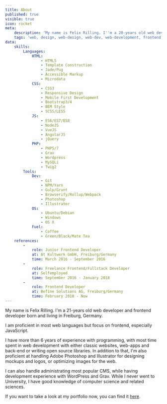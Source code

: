 ```yaml
---
title: About
published: true
visible: true
icon: rocket
meta:
    description: 'My name is Felix Rilling. I''m a 20-years old web developer and frontend developer born and living in Freiburg, Germany.'
    tags: 'web, design, web-design, web-dev, web-development, frontend dev, frontend developer, felix, rilling, felix rilling'
data:
    skills:
        Languages:
            HTML:
                - HTML5
                - Template Construction
                - Jade/Pug
                - Accessible Markup
                - Microdata
            CSS:
                - CSS3
                - Responsive Design
                - Mobile First Development
                - Bootstrap3/4
                - BEM Style
                - SCSS/LESS
            JS:
                - ES6/ES7/ES8
                - NodeJS
                - VueJS
                - AngularJS
                - jQuery
            PHP:
                - PHP5/7
                - Grav
                - Wordpress
                - MySQLi
                - Twig2
        Tools:
            Dev:
                - Git
                - NPM/Yarn
                - Gulp/Grunt
                - Browserify/Rollup/Webpack
                - Photoshop
                - Illustrator
            OS:
                - Ubuntu/Debian
                - Windows
                - OS X
            Fuel:
                - Coffee
                - Green/Black/Mate Tea
    references:
        -  
            role: Junior Frontend Developer 
            at: At Kultwerk GmbH, Freiburg/Germany 
            time: March 2016 - September 2016
        -  
            role: Freelance Frontend/Fullstack Developer 
            at: Selfemployed
            time: September 2016 - January 2018
        - 
            role: Frontend Developer
            at: Befine Solutions AG, Freiburg/Germany 
            time: February 2018 - Now
---
```


My name is Felix Rilling. I'm a 21-years old web developer and frontend developer born and living in Freiburg, Germany.

I am proficient in most web languages but focus on frontend, especially JavaScript.

I have more than 6 years of experience with programming, with most time spent in web development with either classic websites, web-apps and back-end or writing open source libraries. In addition to that, I'm also proficient at handling Adobe Photoshop and Illustrator for designing mockups and logos, or optimizing images for the web.

I can also handle administrating most popular CMS, while having development experience with WordPress and Grav. While I never went to University, I have good knowledge of computer science and related sciences.

If you want to take a look at my portfolio now, you can find it [here](https://f-rilling.com/portfolio).
